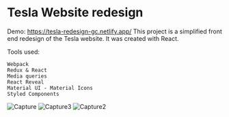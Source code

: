 # Tesla Website redesign
Demo: https://tesla-redesign-gc.netlify.app/
This project is a simplified front end redesign of the Tesla website. It was created with React.

Tools used:

    Webpack
    Redux & React
    Media queries
    React Reveal
    Material UI - Material Icons
    Styled Components

![Capture](https://user-images.githubusercontent.com/81924179/134401428-2e88f304-5a52-42e7-b4d9-7bcb84c823ed.JPG)
![Capture3](https://user-images.githubusercontent.com/81924179/134401413-ddb8b41a-93eb-41e1-907d-a88a5b363b5b.JPG)
![Capture2](https://user-images.githubusercontent.com/81924179/134401420-1924f2bc-6433-4ead-8029-6adfde7c0728.JPG)

